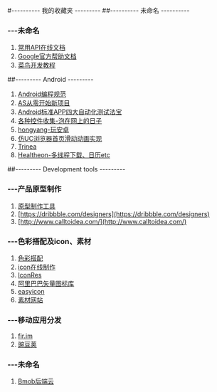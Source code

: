 #---------- 我的收藏夹 ---------
##---------- 未命名 ----------
### ---未命名
 1. [常用API在线文档](http://tool.oschina.net/apidocs)
 2. [Google官方帮助文档](http://android.xsoftlab.net/index.html)
 3. [菜鸟开发教程](http://www.runoob.com/)

##--------- Android ---------
 1. [Android编程规范](http://www.jianshu.com/p/fbf9ea4b9d76#rd)
 2. [AS从零开始新项目](http://blog.zhaiyifan.cn/categories/Android-Project-From-0/)
 3. [Android标准APP四大自动化测试法宝](http://www.itnose.net/detail/6635946.html)
 4. [各种控件收集-泡在网上的日子](http://android.xsoftlab.net/index.html)
 5. [hongyang-玩安卓](http://www.xueandroid.com/)
 6. [仿UC浏览器首页滑动动画实现](http://ittiger.cn/2016/05/26/UC%E6%B5%8F%E8%A7%88%E5%99%A8%E9%A6%96%E9%A1%B5%E6%BB%91%E5%8A%A8%E5%8A%A8%E7%94%BB%E5%AE%9E%E7%8E%B0/)
 7. [Trinea](http://www.trinea.cn/)
 8. [Healtheon-多线程下载、日历etc](http://www.cnblogs.com/hanyonglu/archive/2012/02/20/2358801.html)
 
##--------- Development tools ---------
### ---产品原型制作
 1. [原型制作工具]( http://www.sketchapp.com/)
 2. [https://dribbble.com/designers](https://dribbble.com/designers)
 3. [http://www.calltoidea.com/](http://www.calltoidea.com/) 

### ---色彩搭配及icon、素材
 1. [色彩搭配](http://www.colorhunt.co/)
 2. [icon在线制作](https://romannurik.github.io/AndroidAssetStudio/icons-launcher.html) 
 3. [IconRes](http://www.iconres.com/)
 4. [阿里巴巴矢量图标库](http://www.iconfont.cn/)
 5. [easyicon](http://www.easyicon.net/)
 6. [素材网站](https://www.pinterest.com/)

### ---移动应用分发
 1. [fir.im](http://fir.im/)
 2. [豌豆荚](http://developer.wandoujia.com/)

### ---未命名
 1. [Bmob后端云](http://www.bmob.cn/site/index)

 
 

